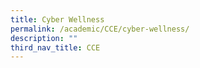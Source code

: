 ```yaml
---
title: Cyber Wellness
permalink: /academic/CCE/cyber-wellness/
description: ""
third_nav_title: CCE
---
```

